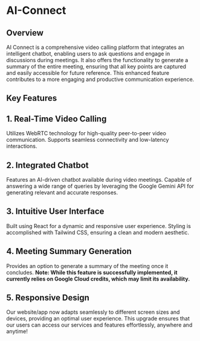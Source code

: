 # AI-Connect



<h2>Overview</h2>
AI Connect is a comprehensive video calling platform that integrates an intelligent chatbot, enabling users to ask questions and engage in discussions during meetings. It also offers the functionality to generate a summary of the entire meeting, ensuring that all key points are captured and easily accessible for future reference. This enhanced feature contributes to a more engaging and productive communication experience.


<h2>Key Features</h2>

<h2>1. Real-Time Video Calling</h2>
Utilizes WebRTC technology for high-quality peer-to-peer video communication.
Supports seamless connectivity and low-latency interactions.

<h2>2. Integrated Chatbot</h2>
Features an AI-driven chatbot available during video meetings.
Capable of answering a wide range of queries by leveraging the Google Gemini API for generating relevant and accurate responses.

<h2>3. Intuitive User Interface</h2>
Built using React for a dynamic and responsive user experience.
Styling is accomplished with Tailwind CSS, ensuring a clean and modern aesthetic.
  
<h2>4. Meeting Summary Generation</h2>
Provides an option to generate a summary of the meeting once it concludes.
<b>Note: While this feature is successfully implemented, it currently relies on Google Cloud credits, which may limit its availability.</b>
  
<h2>5. Responsive Design</h2>
Our website/app now adapts seamlessly to different screen sizes and devices, providing an optimal user experience. This upgrade ensures that our users can access our services and features effortlessly, anywhere and anytime!
